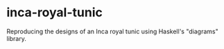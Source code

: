 # inca-royal-tunic
Reproducing the designs of an Inca royal tunic using Haskell's "diagrams" library.
